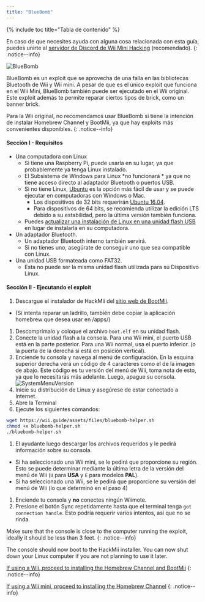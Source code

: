 ```yaml
---
title: "BlueBomb"
---
```


{% include toc title="Tabla de contenido" %}

En caso de que necesites ayuda con alguna cosa relacionada con esta guía, puedes unirte al [servidor de Discord de Wii Mini Hacking](https://discord.gg/6ryxnkS) (recomendado).
{: .notice--info}

![BlueBomb](/images/bluebomb.png)

BlueBomb es un exploit que se aprovecha de una falla en las bibliotecas Bluetooth de Wii y Wii mini. A pesar de que es el único exploit que funciona en el Wii Mini, BlueBomb también puede ser ejecutado en el Wii original. Este exploit además te permite reparar ciertos tipos de brick, como un banner brick.

Para la Wii original, no recomendamos usar BlueBomb si tiene la intención de instalar Homebrew Channel y BootMii, ya que hay exploits más convenientes disponibles.
{: .notice--info}

#### Sección I - Requisitos
- Una computadora con Linux
  - Si tiene una Raspberry Pi, puede usarla en su lugar, ya que probablemente ya tenga Linux instalado.
  - El Subsistema de Windows para Linux *no funcionará * ya que no tiene acceso directo al adaptador Bluetooth o puertos USB.
  - Si no tiene Linux, [Ubuntu](https://ubuntu.com/download/desktop) es la opción más fácil de usar y se puede ejecutar en computadoras con Windows o Mac.
    - Los dispositivos de 32 bits requerirán [Ubuntu 16.04](http://releases.ubuntu.com/16.04/).
    - Para dispositivos de 64 bits, se recomienda utilizar la edición LTS debido a su estabilidad, pero la última versión también funciona.
  - Puedes [actualizar una instalación de Linux en una unidad flash USB ](https://ubuntu.com/tutorials/tutorial-create-a-usb-stick-on-windows#1-overview) en lugar de instalarla en su computadora.
- Un adaptador Bluetooth.
  - Un adaptador Bluetooth interno también servirá.
  - Si no tienes uno, asegúrate de conseguir uno que sea compatible con Linux.
- Una unidad USB formateada como FAT32.
  - Esta no puede ser la misma unidad flash utilizada para su Dispositivo Linux.

#### Sección II - Ejecutando el exploit
1. Descargue el instalador de HackMii del [sitio web de BootMii](https://bootmii.org/download/).
- (Si intenta reparar un ladrillo, también debe copiar la aplicación homebrew que desea usar en /apps/)
1. Descomprímalo y coloque el archivo `boot.elf` en su unidad flash.
1. Conecte la unidad flash a la consola. Para una Wii mini, el puerto USB está en la parte posterior. Para una Wii normal, usa el puerto inferior. (o la puerta de la derecha si está en posición vertical).
1. Enciende tu consola y navega al menú de configuración. En la esquina superior derecha verá un código de 4 caracteres como el de la imagen de abajo. Este código es tu versión del menú de Wii, toma nota de esto, ya que lo necesitarás más adelante. Luego, apague su consola. ![SystemMenuVersion](/images/Wii/SystemMenuVersion.png)
1. Inicie su distribución de Linux y asegúrese de estar conectado a Internet.
1. Abre la Terminal
1. Ejecute los siguientes comandos:
```bash
wget https://wii.guide/assets/files/bluebomb-helper.sh
chmod +x bluebomb-helper.sh
./bluebomb-helper.sh
```
1. El ayudante luego descargar los archivos requeridos y le pedirá información sobre su consola.
  - Si ha seleccionado una Wii mini, se le pedirá que proporcione su región. Esto se puede determinar mediante la última letra de la versión del menú de Wii (`U` para **USA** y `E` para modelos **PAL**).
  - Si ha seleccionado una Wii, se le pedirá que proporcione su versión del menú de Wii (lo que determinó en el paso 4)
1. Enciende tu consola y **no** conectes ningún Wiimote.
1. Presione el botón Sync repetidamente hasta que el terminal tenga `got connection handle`. Esto podría requerir varios intentos, así que no se rinda.

Make sure that the console is close to the computer running the exploit, ideally it should be less than 3 feet.
{: .notice--info}

The console should now boot to the HackMii installer. You can now shut down your Linux computer if you are not planning to use it later.

[If using a Wii, proceed to installing the Homebrew Channel and BootMii](hbc)
{: .notice--info}

[If using a Wii mini, proceed to installing the Homebrew Channel](hbc-mini)
{: .notice--info}
